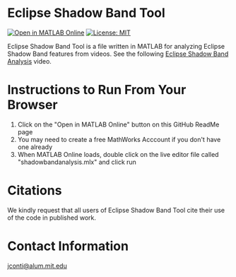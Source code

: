 # Eclipse Shadow Band Tool
[![Open in MATLAB Online](https://www.mathworks.com/images/responsive/global/open-in-matlab-online.svg)](https://matlab.mathworks.com/open/github/v1?repo=JoeEngineerPilot/EclipseShadowBandTool)
[![License: MIT](https://img.shields.io/badge/License-MIT-yellow.svg)](https://opensource.org/licenses/MIT)

Eclipse Shadow Band Tool is a file written in MATLAB for analyzing Eclipse Shadow Band features from videos. See the following [Eclipse Shadow Band Analysis](https://www.youtube.com/watch?v=flDfQsxXi4E) video.

# Instructions to Run From Your Browser
1) Click on the "Open in MATLAB Online" button on this GitHub ReadMe page
2) You may need to create a free MathWorks Acccount if you don't have one already
3) When MATLAB Online loads, double click on the live editor file called "shadowbandanalysis.mlx" and click run  

# Citations
We kindly request that all users of Eclipse Shadow Band Tool cite their use of the code in published work.

# Contact Information
jconti@alum.mit.edu

